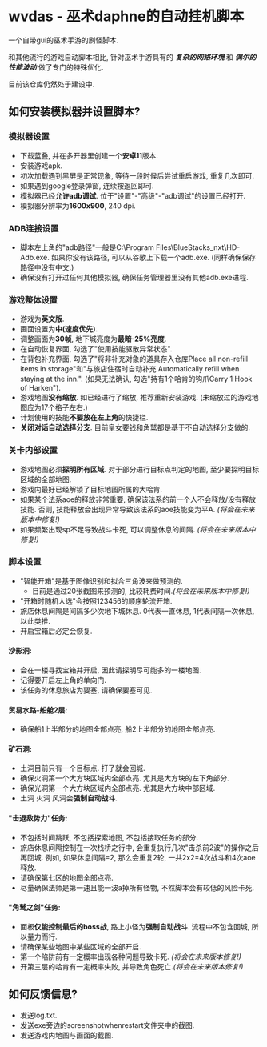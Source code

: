 # wvdas - 巫术daphne的自动挂机脚本
一个自带gui的巫术手游的刷怪脚本.

和其他流行的游戏自动脚本相比, 针对巫术手游具有的 ***复杂的网络环境*** 和 ***偶尔的性能波动*** 做了专门的特殊优化.

目前该仓库仍然处于建设中.

## 如何安装模拟器并设置脚本?
### 模拟器设置
- 下载蓝叠, 并在多开器里创建一个**安卓11**版本.
- 安装游戏apk.
- 初次加载遇到黑屏是正常现象, 等待一段时候后尝试重启游戏, 重复几次即可.
- 如果遇到google登录弹窗, 连续按返回即可.
- 模拟器已经**允许adb调试**. 位于"设置"-"高级"-"adb调试"的设置已经打开.
- 模拟器分辨率为**1600x900**, 240 dpi.

### ADB连接设置
- 脚本左上角的"adb路径"一般是C:\Program Files\BlueStacks_nxt\HD-Adb.exe. 如果你没有该路径, 可以从谷歌上下载一个adb.exe. (同样确保保存路径中没有中文.)
- 确保没有打开过任何其他模拟器, 确保任务管理器里没有其他adb.exe进程.

### 游戏整体设置
- 游戏为**英文版**.
- 画面设置为**中(速度优先)**.
- 调整画面为**30帧**, 地下城亮度为**最暗-25%亮度**.
- 在自动恢复界面, 勾选了"使用技能驱散异常状态".
- 在背包补充界面, 勾选了"将非补充对象的道具存入仓库Place all non-refill items in storage"和"与旅店住宿时自动补充 Automatically refill when staying at the inn.". (如果无法确认, 勾选"持有1个哈肯的钩爪Carry 1 Hook of Harken").
- 游戏地图**没有缩放**. 如已经进行了缩放, 推荐重新安装游戏. (未缩放过的游戏地图应为17个格子左右.)
- 计划使用的技能**不要放在左上角**的快捷栏.
- **关闭对话自动选择分支**. 目前皇女要钱和角鹫都是基于不自动选择分支做的.

### 关卡内部设置
- 游戏地图必须**探明所有区域**. 对于部分进行目标点判定的地图, 至少要探明目标区域的全部地图.
- 游戏内最好已经解锁了目标地图所属的大哈肯.
- 如果某个法系aoe的释放非常重要, 确保该法系的前一个人不会释放/没有释放技能. 否则, 技能释放会出现异常导致该法系的aoe技能变为平A. *(将会在未来版本中修复!)*
- 如果频繁出现sp不足导致战斗卡死, 可以调整休息的间隔. *(将会在未来版本中修复!)*

### 脚本设置
- "智能开箱"是基于图像识别和拟合三角波来做预测的.
	- 目前是通过20张截图来预测的, 比较耗费时间.*(将会在未来版本中修复!)*
- "开箱时随机人选"会按照123456的顺序轮流开箱.
- 旅店休息间隔是间隔多少次地下城休息. 0代表一直休息, 1代表间隔一次休息, 以此类推.
- 开启宝箱后必定会恢复.
#### 沙影洞:
- 会在一楼寻找宝箱并开启, 因此请探明尽可能多的一楼地图.
- 记得要开启左上角的单向门.
- 该任务的休息旅店为要塞, 请确保要塞可见.
#### 贸易水路-船舱2层:
- 确保船1上半部分的地图全部点亮, 船2上半部分的地图全部点亮.
#### 矿石洞: 
- 土洞目前只有一个目标点. 打了就会回城.
- 确保火洞第一个大方块区域内全部点亮. 尤其是大方块的左下角部分.
- 确保光洞第一个大方块区域内全部点亮. 尤其是大方块中部区域.
- 土洞 火洞 风洞会**强制自动战斗**.
#### "击退敌势力"任务: 
- 不包括时间跳跃, 不包括探索地图, 不包括接取任务的部分.
- 旅店休息间隔控制在一次栈桥之行中, 会重复执行几次"击杀前2波"的操作之后再回城. 例如, 如果休息间隔=2, 那么会重复2轮, 一共2x2=4次战斗和4次aoe释放.
- 请确保第七区的地图全部点亮.
- 尽量确保法师是第一速且能一波a掉所有怪物, 不然脚本会有较低的风险卡死.
#### "角鹫之剑"任务: 
- 面板**仅能控制最后的boss战**, 路上小怪为**强制自动战斗**. 流程中不包含回城, 所以量力而行.
- 请确保某些地图中某些区域的全部开启.
- 第一个陷阱前有一定概率出现各种问题导致卡死. *(将会在未来版本修复!)*
- 开第三层的哈肯有一定概率失败, 并导致角色死亡.*(将会在未来版本修复!)*

## 如何反馈信息?
- 发送log.txt.
- 发送exe旁边的screenshotwhenrestart文件夹中的截图.
- 发送游戏内地图与画面的截图.
